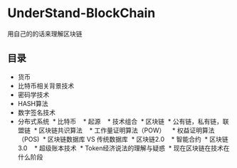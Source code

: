 # UnderStand-BlockChain
用自己的的话来理解区块链

## 目录
  * 货币
  * 比特币相关背景技术
   * 密码学技术
   * HASH算法
   * 数字签名技术
   * 分布式系统
  * 比特币
    * 起源
    * 技术组合
  * 区块链
  * 公有链，私有链，联盟链
  * 区块链共识算法
    * 工作量证明算法（POW）
    * 权益证明算法（POS)
  * 区块链数据库 VS 传统数据库
  * 区块链2.0
    * 智能合约
  * 区块链3.0
    * 超级账本技术
  * Token经济说法的理解与疑惑
  * 现在区块链在技术在什么阶段
  
